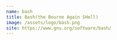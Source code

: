 ```yaml
---
name: bash
title: Bash(the Bourne Again SHell)
image: /assets/logo/bash.png
site: https://www.gnu.org/software/bash/
---
```

